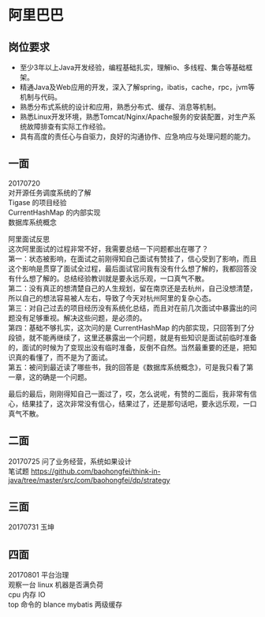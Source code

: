 

# 阿里巴巴

## 岗位要求
* 至少3年以上Java开发经验，编程基础扎实，理解io、多线程、集合等基础框架。
* 精通Java及Web应用的开发，深入了解spring，ibatis，cache，rpc，jvm等机制与代码。
* 熟悉分布式系统的设计和应用，熟悉分布式、缓存、消息等机制。
* 熟悉Linux开发环境，熟悉Tomcat/Nginx/Apache服务的安装配置，对生产系统故障排查有实际工作经验。
* 具有高度的责任心与自驱力，良好的沟通协作、应急响应与处理问题的能力。

## 一面
20170720  
对开源任务调度系统的了解  
Tigase 的项目经验  
CurrentHashMap 的内部实现  
数据库系统概念  

阿里面试反思  
这次阿里面试的过程非常不好，我需要总结一下问题都出在哪了？  
第一：状态被影响，在面试之前刚得知自己面试有赞挂了，信心受到了影响，而且这个影响是贯穿了面试全过程，最后面试官问我有没有什么想了解的，我都回答没有什么想了解的。总结经验教训就是要永远乐观，一口真气不散。  
第二：没有真正的想清楚自己的人生规划，留在南京还是去杭州，自己没想清楚，所以自己的想法容易被人左右，导致了今天对杭州阿里的复杂心态。  
第三：对自己过去的项目经历没有系统化总结，而且对在前几次面试中暴露出的问题没有足够重视。解决这些问题，是必须的。  
第四：基础不够扎实，这次问的是 CurrentHashMap 的内部实现，只回答到了分段锁，就不能再继续了，这里还暴露出一个问题，就是有些知识是面试前临时准备的，面试的时候为了变现出没有临时准备，反倒不自然。当然最重要的还是，把知识真的看懂了，而不是为了面试。  
第五：被问到最近读了哪些书，我的回答是《数据库系统概念》，可是我只看了第一章，这的确是一个问题。  

最后的最后，刚刚得知自己一面过了，哎，怎么说呢，有赞的二面后，我非常有信心，结果挂了，这次非常没有信心，结果过了，还是那句话吧，要永远乐观，一口真气不散。

## 二面
20170725
问了业务经营，系统如果设计  
笔试题  https://github.com/baohongfei/think-in-java/tree/master/src/com/baohongfei/dp/strategy  


## 三面
20170731
玉坤  

## 四面
20170801
平台治理  
观察一台 linux 机器是否满负荷  
cpu 内存 IO  
top 命令的 blance
mybatis 两级缓存
